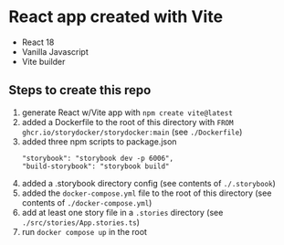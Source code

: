 # React app created with Vite

* React 18
* Vanilla Javascript
* Vite builder

## Steps to create this repo

1. generate React w/Vite app with `npm create vite@latest`
2. added a Dockerfile to the root of this directory with `FROM ghcr.io/storydocker/storydocker:main` (see `./Dockerfile`)
3. added three npm scripts to package.json
    ```
    "storybook": "storybook dev -p 6006",
    "build-storybook": "storybook build"
    ```
4. added a .storybook directory config (see contents of `./.storybook`)
5. added the `docker-compose.yml` file to the root of this directory (see contents of `./docker-compose.yml`)
6. add at least one story file in a `.stories` directory (see `./src/stories/App.stories.ts`)
7. run `docker compose up` in the root
